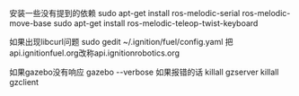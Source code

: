 安装一些没有提到的依赖
sudo apt-get install ros-melodic-serial ros-melodic-move-base
sudo apt-get install ros-melodic-teleop-twist-keyboard

如果出现libcurl问题
sudo gedit ~/.ignition/fuel/config.yaml
把api.ignitionfuel.org改称api.ignitionrobotics.org

如果gazebo没有响应
gazebo --verbose
如果报错的话
killall gzserver
killall gzclient

